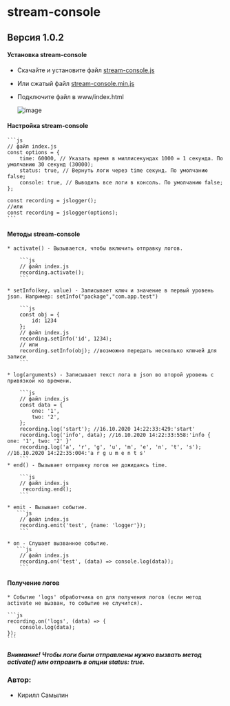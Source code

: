 # stream-console

## Версия 1.0.2

#### Установка stream-console

  * Скачайте и установите файл [stream-console.js](https://github.com/kirill-samylin/stream-console/blob/master/js/stream-console.js)
  * Или сжатый файл [stream-console.min.js](https://github.com/kirill-samylin/stream-console/blob/master/js/stream-console.min.js)
  * Подключите файл в www/index.html

    ![image](https://i.ibb.co/VYkPLRp/logger.jpg)

#### Настройка stream-console
    ```js
    // файл index.js
    const options = {
        time: 60000, // Указать время в миллисекундах 1000 = 1 секунда. По умолчанию 30 секунд (30000);
        status: true, // Вернуть логи через time секунд. По умолчанию false;
        console: true, // Выводить все логи в консоль. По умолчанию false;
    };

    const recording = jslogger();
    //или
    const recording = jslogger(options);
    ```
#### Методы stream-console
    * activate() - Вызывается, чтобы включить отправку логов.
    
        ```js
        // файл index.js
        recording.activate();
        ```

    * setInfo(key, value) - Записывает ключ и значение в первый уровень json. Например: setInfo("package","com.app.test")
    
        ```js
        const obj = {
            id: 1234
        };
        // файл index.js
        recording.setInfo('id', 1234);
        // или
        recording.setInfo(obj); //возможно передать несколько ключей для записи
        ```

    * log(arguments) - Записывает текст лога в json во второй уровень с привязкой ко времени.
    
        ```js
        // файл index.js
        const data = {
            one: '1',
            two: '2',
        };
        recording.log('start'); //16.10.2020 14:22:33:429:'start'
        recording.log('info', data); //16.10.2020 14:22:33:558:'info { one: '1', two: '2' }'
        recording.log('a', 'r', 'g', 'u', 'm', 'e', 'n', 't', 's'); //16.10.2020 14:22:35:004:'a r g u m e n t s'
        ```
    * end() - Вызывает отправку логов не дожидаясь time.
    
        ```js
        // файл index.js
         recording.end();
        ```

    * emit - Вызывает событие.
       ```js
        // файл index.js
        recording.emit('test', {name: 'logger'});
        ```

    * on - Слушает вызванное событие.
       ```js
        // файл index.js
        recording.on('test', (data) => console.log(data));
        ```


#### Получение логов

    * Событие 'logs' обработчика on для получения логов (если метод activate не вызван, то событие не случится).

    ```js
    recording.on('logs', (data) => {
        console.log(data);
    });
    ```

##### Внимание! Чтобы логи были отправлены нужно вызвать метод activate() или отправить в опции status: true.

### Автор:
* Кирилл Самылин